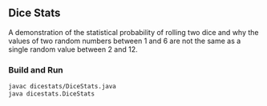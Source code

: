 ## Dice Stats

A demonstration of the statistical probability of rolling two dice and
why the values of two random numbers between 1 and 6 are not the same
as a single random value between 2 and 12.


### Build and Run

```bash
javac dicestats/DiceStats.java
java dicestats.DiceStats
```

